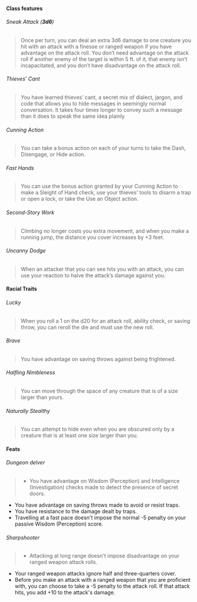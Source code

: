 #### Class features

###### Sneak Attack (**3d6**)
> Once per turn, you can deal an extra 3d6 damage to one creature you hit with an attack with a finesse or ranged weapon if you have advantage on the attack roll. You don’t need advantage on the attack roll if another enemy of the target is within 5 ft. of it, that enemy isn’t incapacitated, and you don’t have disadvantage on the attack roll.

###### Thieves’ Cant
> You have learned thieves’ cant, a secret mix of dialect, jargon, and code that allows you to hide messages in seemingly normal conversation. It takes four times longer to convey such a message than it does to speak the same idea plainly

###### Cunning Action
> You can take a bonus action on each of your turns to take the Dash, Disengage, or Hide action.

###### Fast Hands
> You can use the bonus action granted by your Cunning Action to make a Sleight of Hand check, use your thieves’ tools to disarm a trap or open a lock, or take the Use an Object action.

###### Second-Story Work
> Climbing no longer costs you extra movement, and when you make a running jump, the distance you cover increases by +3 feet.

###### Uncanny Dodge
> When an attacker that you can see hits you with an attack, you can use your reaction to halve the attack’s damage against you.

#### Racial Traits

###### Lucky
> When you roll a 1 on the d20 for an attack roll, ability check, or saving throw, you can reroll the die and must use the new roll.

###### Brave
> You have advantage on saving throws against being frightened.

###### Halfling Nimbleness
> You can move through the space of any creature that is of a size larger than yours.

###### Naturally Stealthy
> You can attempt to hide even when you are obscured only by a creature that is at least one size larger than you.

#### Feats

###### Dungeon delver
> - You have advantage on Wisdom (Perception) and Intelligence (Investigation) checks made to detect the presence of secret doors.
- You have advantage on saving throws made to avoid or resist traps.
- You have resistance to the damage dealt by traps.
- Travelling at a fast pace doesn't impose the normal -5 penalty on your passive Wisdom (Perception) score.

###### Sharpshooter
> - Attacking at long range doesn't impose disadvantage on your ranged weapon attack rolls.
- Your ranged weapon attacks ignore half and three-quarters cover.
- Before you make an attack with a ranged weapon that you are proficient with, you can choose to take a -5 penalty to the attack roll. If that attack hits, you add +10 to the attack's damage.